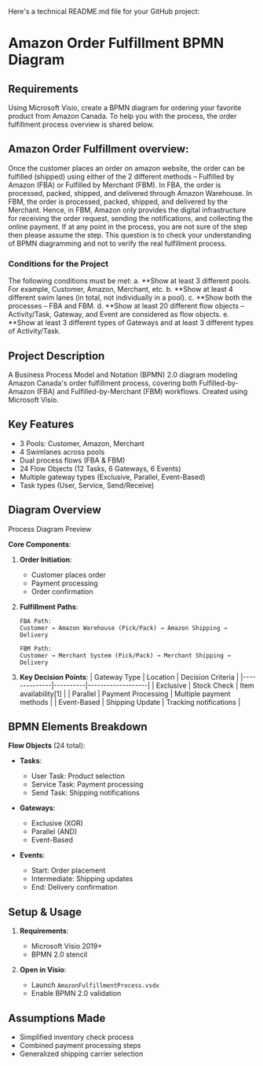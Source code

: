 Here's a technical README.md file for your GitHub project:

# Amazon Order Fulfillment BPMN Diagram

## Requirements
Using Microsoft Visio, create a BPMN diagram for ordering your favorite
product from Amazon Canada. To help you with the process, the order
fulfillment process overview is shared below.

## Amazon Order Fulfillment overview:
Once the customer places an order on amazon website, the order can be fulfilled (shipped) using
either of the 2 different methods – Fulfilled by Amazon (FBA) or Fulfilled by Merchant (FBM). In
FBA, the order is processed, packed, shipped, and delivered through Amazon Warehouse. In
FBM, the order is processed, packed, shipped, and delivered by the Merchant. Hence, in FBM,
Amazon only provides the digital infrastructure for receiving the order request, sending the
notifications, and collecting the online payment.
If at any point in the process, you are not sure of the step then please assume the step. This
question is to check your understanding of BPMN diagramming and not to verify the real
fulfillment process.

### Conditions for the Project
The following conditions must be met:
a. **Show at least 3 different pools. For example, Customer, Amazon, Merchant, etc.
b. **Show at least 4 different swim lanes (in total, not individually in a pool).
c. **Show both the processes – FBA and FBM.
d. **Show at least 20 different flow objects – Activity/Task, Gateway, and Event are
considered as flow objects.
e. **Show at least 3 different types of Gateways and at least 3 different types of Activity/Task.

## Project Description
A Business Process Model and Notation (BPMN) 2.0 diagram modeling Amazon Canada's order fulfillment process, covering both Fulfilled-by-Amazon (FBA) and Fulfilled-by-Merchant (FBM) workflows. Created using Microsoft Visio.

## Key Features
  - 3 Pools: Customer, Amazon, Merchant
  - 4 Swimlanes across pools
  - Dual process flows (FBA & FBM)
  - 24 Flow Objects (12 Tasks, 6 Gateways, 6 Events)
  - Multiple gateway types (Exclusive, Parallel, Event-Based)
  - Task types (User, Service, Send/Receive)

## Diagram Overview
Process Diagram Preview

**Core Components**:
1. **Order Initiation**:
   - Customer places order
   - Payment processing
   - Order confirmation

2. **Fulfillment Paths**:
   ```plaintext
   FBA Path:
   Customer → Amazon Warehouse (Pick/Pack) → Amazon Shipping → Delivery

   FBM Path: 
   Customer → Merchant System (Pick/Pack) → Merchant Shipping → Delivery
   ```

3. **Key Decision Points**:
   | Gateway Type | Location | Decision Criteria |
   |--------------|----------|-------------------|
   | Exclusive    | Stock Check | Item availability[1] |
   | Parallel     | Payment Processing | Multiple payment methods |
   | Event-Based  | Shipping Update | Tracking notifications |

## BPMN Elements Breakdown
**Flow Objects** (24 total):
- **Tasks**:
  - User Task: Product selection
  - Service Task: Payment processing
  - Send Task: Shipping notifications

- **Gateways**:
  - Exclusive (XOR)
  - Parallel (AND)
  - Event-Based

- **Events**:
  - Start: Order placement
  - Intermediate: Shipping updates
  - End: Delivery confirmation

## Setup & Usage
1. **Requirements**:
   - Microsoft Visio 2019+
   - BPMN 2.0 stencil

2. **Open in Visio**:
   - Launch `AmazonFulfillmentProcess.vsdx`
   - Enable BPMN 2.0 validation

## Assumptions Made
- Simplified inventory check process
- Combined payment processing steps
- Generalized shipping carrier selection

